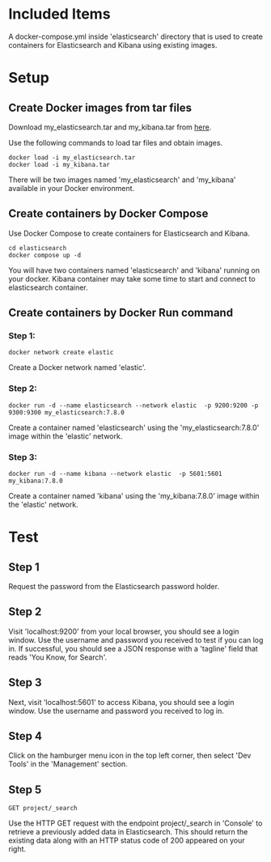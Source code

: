 # Included Items
A docker-compose.yml inside 'elasticsearch' directory that is used to create containers for Elasticsearch and Kibana using existing images.

# Setup

## Create Docker images from  tar files
Download my_elasticsearch.tar and my_kibana.tar from [here](https://drive.google.com/drive/folders/1OLw3hlUDfMR5MiA9lg5oiUgFWDytUQC4?usp=sharing).

Use the following commands to load tar files and obtain images.
```
docker load -i my_elasticsearch.tar
docker load -i my_kibana.tar
```
There will be two images named 'my_elasticsearch' and 'my_kibana' available in your Docker environment.

## Create containers by Docker Compose
Use Docker Compose to create containers for Elasticsearch and Kibana.
```
cd elasticsearch
docker compose up -d
```
You will have two containers named 'elasticsearch' and 'kibana' running on your docker. Kibana container may take some time to start and connect to elasticsearch container.

## Create containers by Docker Run command
### Step 1:
```
docker network create elastic
```
Create a Docker network named 'elastic'.

### Step 2:
```
docker run -d --name elasticsearch --network elastic  -p 9200:9200 -p 9300:9300 my_elasticsearch:7.8.0
```
Create a container named 'elasticsearch' using the 'my_elasticsearch:7.8.0' image within the 'elastic' network.

### Step 3:

```
docker run -d --name kibana --network elastic  -p 5601:5601 my_kibana:7.8.0
```
Create a container named 'kibana' using the 'my_kibana:7.8.0' image within the 'elastic' network.


# Test

## Step 1
Request the password from the Elasticsearch password holder.

## Step 2
Visit 'localhost:9200' from your local browser, you should see a login window. Use the username and password you received to test if you can log in. If successful, you should see a JSON response with a 'tagline' field that reads 'You Know, for Search'.

## Step 3
Next, visit 'localhost:5601' to access Kibana, you should see a login window. Use the username and password you received to log in.

## Step 4
Click on the hamburger menu icon in the top left corner, then select 'Dev Tools' in the 'Management' section.

## Step 5
```
GET project/_search
```
Use the HTTP GET request with the endpoint project/_search in 'Console' to retrieve a previously added data in Elasticsearch. This should return the existing data along with an HTTP status code of 200 appeared on your right.
